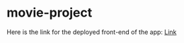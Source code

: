 # movie-project

Here is the link for the deployed front-end of the app: [Link](https://starter-movie-front-end-plum.vercel.app/)
